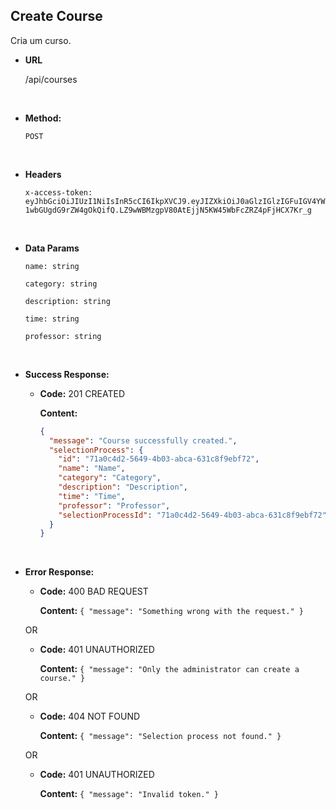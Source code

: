 ## **Create Course**

Cria um curso.

- **URL**

  /api/courses

</br>

- **Method:**

  `POST`

</br>

- **Headers**

  `x-access-token: eyJhbGciOiJIUzI1NiIsInR5cCI6IkpXVCJ9.eyJIZXkiOiJ0aGlzIGlzIGFuIGV4YW1wbGUgdG9rZW4gOkQifQ.LZ9wWBMzgpV80AtEjjN5KW45WbFcZRZ4pFjHCX7Kr_g`

</br>

- **Data Params**

  `name: string`

  `category: string`

  `description: string`

  `time: string`

  `professor: string`

</br>

- **Success Response:**

  - **Code:** 201 CREATED

    **Content:**

    ```json
    {
      "message": "Course successfully created.",
      "selectionProcess": {
        "id": "71a0c4d2-5649-4b03-abca-631c8f9ebf72",
        "name": "Name",
        "category": "Category",
        "description": "Description",
        "time": "Time",
        "professor": "Professor",
        "selectionProcessId": "71a0c4d2-5649-4b03-abca-631c8f9ebf72"
      }
    }
    ```

</br>

- **Error Response:**

  - **Code:** 400 BAD REQUEST

    **Content:** `{ "message": "Something wrong with the request." }`

  OR

  - **Code:** 401 UNAUTHORIZED

    **Content:** `{ "message": "Only the administrator can create a course." }`

  OR

  - **Code:** 404 NOT FOUND

    **Content:** `{ "message": "Selection process not found." }`

  OR

  - **Code:** 401 UNAUTHORIZED

    **Content:** `{ "message": "Invalid token." }`
